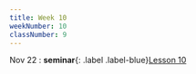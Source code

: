 ```yaml
---
title: Week 10
weekNumber: 10
classNumber: 9
---
```


Nov 22
: **seminar**{: .label .label-blue}[Lesson 10](/ics-23-fall/assets/class9/slides/Lesson_10.pdf)
